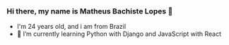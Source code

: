 ### Hi there, my name is Matheus Bachiste Lopes 👋
- I'm 24 years old, and i am from Brazil
- 🌱 I’m currently learning Python with Django and JavaScript with React

<!--
**MatheusBLopes/MatheusBLopes** is a ✨ _special_ ✨ repository because its `README.md` (this file) appears on your GitHub profile.

Here are some ideas to get you started:

- 🔭 I’m currently working on ...
- 🌱 I’m currently learning ...
- 👯 I’m looking to collaborate on ...
- 🤔 I’m looking for help with ...
- 💬 Ask me about ...
- 📫 How to reach me: ...
- 😄 Pronouns: ...
- ⚡ Fun fact: ...
-->
